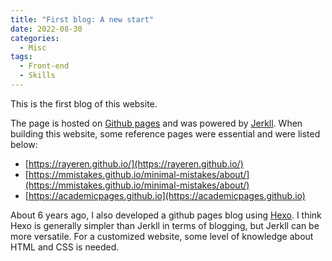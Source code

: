 ```yaml
---
title: "First blog: A new start"
date: 2022-08-30
categories:
  - Misc
tags:
  - Front-end
  - Skills
---
```


This is the first blog of this website. 

The page is hosted on [Github pages](https://pages.github.com) and was powered by [Jerkll](https://jekyllrb.com/).
When building this website, some reference pages were essential and were listed below:
  - [https://rayeren.github.io/](https://rayeren.github.io/)
  - [https://mmistakes.github.io/minimal-mistakes/about/](https://mmistakes.github.io/minimal-mistakes/about/)
  - [https://academicpages.github.io](https://academicpages.github.io)

About 6 years ago, I also developed a github pages blog using [Hexo](https://hexo.io/zh-tw/). I think Hexo is generally simpler than Jerkll in terms of blogging, but Jerkll can be more versatile. For a customized website, some level of knowledge about HTML and CSS is needed.

